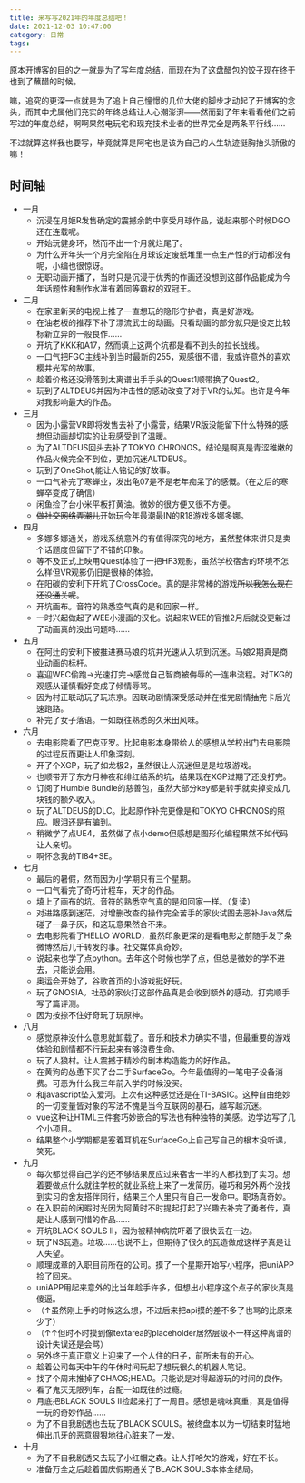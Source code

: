 ```yaml
---
title: 来写写2021年的年度总结吧！
date: 2021-12-03 10:47:00
category: 日常
tags:
---
```


原本开博客的目的之一就是为了写年度总结，而现在为了这盘醋包的饺子现在终于也到了蘸醋的时候。

嘛，追究的更深一点就是为了追上自己憧憬的几位大佬的脚步才动起了开博客的念头，而其中尤属他们充实的年终总结让人心潮澎湃——然而到了年末看看他们之前写过的年度总结，啊啊果然电玩宅和现充技术业者的世界完全是两条平行线……

不过就算这样我也要写，毕竟就算是阿宅也是该为自己的人生轨迹挺胸抬头骄傲的嘛！

<!--more-->

## 时间轴

- 一月
  - 沉浸在月姬R发售确定的震撼余韵中享受月球作品，说起来那个时候DGO还在连载呢。
  - 开始玩健身环，然而不出一个月就烂尾了。
  - 为什么开年头一个月完全陷在月球设定废纸堆里一点生产性的行动都没有呢，小编也很惊讶。
  - 无职动画开播了，当时只是沉浸于优秀的作画还没想到这部作品能成为今年话题性和制作水准有着同等霸权的双冠王。
- 二月
  - 在家里新买的电视上推了一直想玩的隐形守护者，真是好游戏。
  - 在油老板的推荐下补了漂流武士的动画。只看动画的部分就只是设定比较标新立异的一般良作……
  - 开坑了KKK和A17，然而填上这两个坑都是看不到头的拉长战线。
  - 一口气把FGO主线补到当时最新的255，观感很不错，我或许意外的喜欢樱井光写的故事。
  - 趁着价格还没滑落到太离谱出手手头的Quest1顺带换了Quest2。
  - 玩到了ALTDEUS并因为冲击性的感动改变了对于VR的认知。也许是今年对我影响最大的作品。
- 三月
  - 因为小露营VR即将发售去补了小露营，结果VR版没能留下什么特殊的感想但动画却切实的让我感受到了温暖。
  - 为了ALTDEUS回头去补了TOKYO CHRONOS。结论是啊真是青涩稚嫩的作品火候完全不到位，更加沉迷ALTDEUS。
  - 玩到了OneShot,能让人铭记的好故事。
  - 一口气补完了寒蝉业，发出龟07是不是老年痴呆了的感慨。（在之后的寒蝉卒变成了确信）
  - 闲鱼捡了台小米平板打黄油。微妙的很方便又很不方便。
  - ~~做社交网络弄潮儿~~开始玩今年最潮最IN的R18游戏多娜多娜。
- 四月
  - 多娜多娜通关，游戏系统意外的有值得深究的地方，虽然整体来讲只是卖个话题度但留下了不错的印象。
  - 等不及正式上映用Quest体验了一把HF3观影，虽然学校宿舍的环境不怎么样但VR观影仍旧是很棒的体验。
  - 在阳碳的安利下开坑了CrossCode。真的是非常棒的游戏~~所以我怎么现在还没通关呢~~。
  - 开坑画布。音符的熟悉空气真的是和回家一样。
  - 一时兴起做起了WEE小漫画的汉化。说起来WEE的官推2月后就没更新过了动画真的没出问题吗……
- 五月
  - 在阿辻的安利下被推进赛马娘的坑并光速从入坑到沉迷。马娘2期真是商业动画的标杆。
  - 喜迎WEC偷跑→光速打完→感觉自己智商被侮辱的一连串流程。对TKG的观感从谨慎看好变成了倾情辱骂。
  - 因为村正联动玩了玩冻京。因联动剧情深受感动并在推完剧情抽完卡后光速跑路。
  - 补完了女子落语。一如既往熟悉的久米田风味。
- 六月
  - 去电影院看了巴克亚罗。比起电影本身带给人的感想从学校出门去电影院的过程反而更让人印象深刻。
  - 开了个XGP，玩了如龙极2，虽然很让人沉迷但是是垃圾游戏。
  - 也顺带开了东方月神夜和绯红结系的坑，结果现在XGP过期了还没打完。
  - 订阅了Humble Bundle的慈善包，虽然大部分key都是转手就卖掉变成几块钱的额外收入。
  - 玩了ALTDEUS的DLC。比起原作补完更像是和TOKYO CHRONOS的照应。眼泪还是有骗到。
  - 稍微学了点UE4，虽然做了点小demo但感想是图形化编程果然不如代码让人亲切。
  - 啊怀念我的TI84+SE。
- 七月
  - 最后的暑假，然而因为小学期只有三个星期。
  - 一口气看完了奇巧计程车，天才的作品。
  - 填上了画布的坑。音符的熟悉空气真的是和回家一样。（复读）
  - 对进路感到迷茫，对增删改查的操作完全苦手的家伙试图去恶补Java然后碰了一鼻子灰，和这玩意果然合不来。
  - 去电影院看了HELLO WORLD，虽然印象更深的是看电影之前随手发了条微博然后几千转发的事。社交媒体真奇妙。
  - 说起来也学了点python。去年这个时候也学了点，但总是微妙的学不进去，只能说会用。
  - 奥运会开始了，谷歌首页的小游戏挺好玩。
  - 玩了GNOSIA。社恐的家伙打这部作品真是会收到额外的感动。打完顺手写了篇评测。
  - 因为按捺不住好奇玩了玩原神。
- 八月
  - 感觉原神没什么意思就卸载了。音乐和技术力确实不错，但最重要的游戏体验和剧情都不行玩起来有够浪费生命。
  - 玩了人狼村。让人震撼于精妙的剧本构造能力的好作品。
  - 在黄狗的怂恿下买了台二手SurfaceGo。今年最值得的一笔电子设备消费。可恶为什么我三年前入学的时候没买。
  - 和javascript坠入爱河。上次有这种感觉还是在TI-BASIC。这种自由绝妙的一切变量皆对象的写法不愧是当今互联网的基石，越写越沉迷。
  - vue这种让HTML三件套巧妙嵌合的写法也有种独特的美感。边学边写了几个小项目。
  - 结果整个小学期都是塞着耳机在SurfaceGo上自己写自己的根本没听课，笑死。
- 九月
  - 每次都觉得自己学的还不够结果反应过来宿舍一半的人都找到了实习。想着要做点什么就往学校的就业系统上来了一发简历。碰巧和另外两个没找到实习的舍友搭伴同行，结果三个人里只有自己一发命中。职场真奇妙。
  - 在入职前的闲暇时光因为阿黄时不时提起打起了兴趣去补完了勇者传，真是让人感到可惜的作品……
  - 开坑BLACK SOULS II，因为被精神病院吓着了很快丢在一边。
  - 玩了NS瓦造。垃圾……也说不上，但期待了很久的瓦造做成这样子真是让人失望。
  - 顺理成章的入职目前所在的公司。摸了一个星期开始写小程序，把uniAPP捡了回来。
  - uniAPP用起来意外的比当年趁手许多，但想出小程序这个点子的家伙真是傻逼。
  - （↑虽然刚上手的时候这么想，不过后来把api摸的差不多了也骂的比原来少了）
  - （↑↑但时不时摸到像textarea的placeholder居然层级不一样这种离谱的设计失误还是会骂）
  - 另外终于真正意义上迎来了一个人住的日子，前所未有的开心。
  - 趁着公司每天中午的午休时间玩起了想玩很久的机器人笔记。
  - 找了个周末推掉了CHAOS;HEAD。只能说是对得起游玩的时间的良作。
  - 看了鬼灭无限列车，台配一如既往的过瘾。
  - 月底把BLACK SOULS II捡起来打了一周目。感想是魂味真重，真是值得一玩的奇妙作品……
  - 为了不自我剧透也去玩了BLACK SOULS。被终盘本以为一切结束时猛地伸出爪牙的恶意狠狠地往心脏来了一发。
- 十月
  - 为了不自我剧透又去玩了小红帽之森。让人打哈欠的游戏，好在不长。
  - 准备万全之后趁着国庆假期通关了BLACK SOULS本体全结局。
